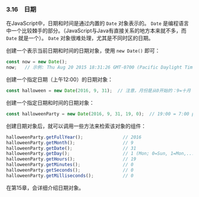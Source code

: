 ### 3.16　日期

在JavaScript中，日期和时间是通过内置的 `Date` 对象表示的。 `Date` 是编程语言中一个比较棘手的部分。（JavaScript与Java有直接关系的地方本来就不多，而 `Date` 就是一个）。 `Date` 对象很难处理，尤其是不同时区的日期。

创建一个表示当前日期和时间的日期对象，使用 `new Date()` 即可：

```javascript
const now = new Date();
now;   // 示例: Thu Aug 20 2015 18:31:26 GMT-0700 (Pacific Daylight Time)
```

创建一个指定日期（上午12:00）的日期对象：

```javascript
const halloween = new Date(2016, 9, 31);  // 注意，月份是从0开始的：9=十月
```

创建一个指定日期和时间的日期对象：

```javascript
const halloweenParty = new Date(2016, 9, 31, 19, 0);  // 19:00 = 7:00 pm
```

创建日期对象后，就可以调用一些方法来检索该对象的组件：

```javascript
halloweenParty.getFullYear();               // 2016
halloweenParty.getMonth();                  // 9
halloweenParty.getDate();                   // 31
halloweenParty.getDay();                    // 1 (Mon; 0=Sun, 1=Mon,...)
halloweenParty.getHours();                  // 19
halloweenParty.getMinutes();                // 0
halloweenParty.getSeconds();                // 0
halloweenParty.getMilliseconds();           // 0
```

在第15章，会详细介绍日期对象。

